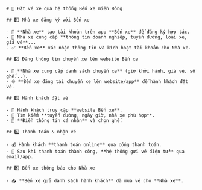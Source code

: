     # 🚏 Đặt vé xe qua hệ thống Bến xe miền Đông

    ## 1️⃣ Nhà xe đăng ký với Bến xe

    - 🏢 **Nhà xe** tạo tài khoản trên app **Bến xe** để đăng ký hợp tác.
    - 📄 Nhà xe cung cấp **thông tin doanh nghiệp, tuyến đường, loại xe, giá vé**...
    - ✅ **Bến xe** xác nhận thông tin và kích hoạt tài khoản cho Nhà xe.

    ## 2️⃣ Đăng thông tin chuyến xe lên website Bến xe

    - 📝 **Nhà xe cung cấp danh sách chuyến xe** (giờ khởi hành, giá vé, số ghế...).
    - 🌐 **Bến xe đăng tải chuyến xe lên website/app** để hành khách đặt vé.

    ## 3️⃣ Hành khách đặt vé

    - 👤 Hành khách truy cập **website Bến xe**.
    - 🔎 Tìm kiếm **tuyến đường, ngày giờ, nhà xe phù hợp**.
    - 📝 **Điền thông tin cá nhân** và chọn ghế.

    ## 4️⃣ Thanh toán & nhận vé

    - 💰 Hành khách **thanh toán online** qua cổng thanh toán.
    - 📩 Sau khi thanh toán thành công, **hệ thống gửi vé điện tử** qua email/app.

    ## 5️⃣ Bến xe thông báo cho Nhà xe

    - 📤 **Bến xe gửi danh sách hành khách** đã mua vé cho **Nhà xe**.
